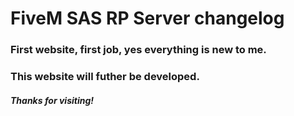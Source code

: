 # FiveM SAS RP Server changelog

### First website, first job, yes everything is new to me. 
### This website will futher be developed.

##### Thanks for visiting!
